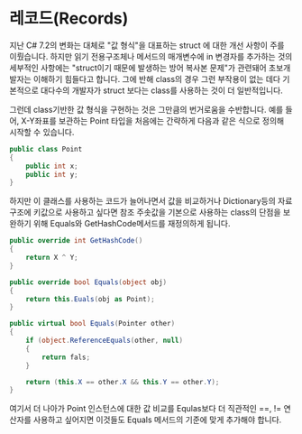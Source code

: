 # 레코드(Records)

지난 C# 7.2의 변화는 대체로 "값 형식"을 대표하는 struct 에 대한 개선 사항이 주를 이뤘습니다. 하지만 읽기 전용구조체나 메서드의 매개변수에 in 변경자를 추가하는 것의 세부적인 사항에는 "struct이기 때문에 발생하는 방어 복사본 문제"가 관련돼어 초보개발자는 이해하기 힘들다고 합니다. 그에 반해 class의 경우 그런 부작용이 없는 데다 기본적으로 대다수의 개발자가 struct 보다는 class를 사용하는 것이 더 일반적입니다.

그런데 class기반한 값 형식을 구현하는 것은 그만큼의 번거로움을 수반합니다. 예를 들어, X-Y좌표를 보관하는 Point 타입을 처음에는 간략하게 다음과 같은 식으로 정의해 시작할 수 있습니다. 

```C#
public class Point 
{
    public int x;
    public int y;
}
```

하지만 이 클래스를 사용하는 코드가 늘어나면서 값을 비교하거나 Dictionary등의 자료 구조에 키값으로 사용하고 싶다면 참조 주솟값을 기본으로 사용하는 class의 단점을 보완하기 위해 Equals와 GetHashCode메서드를 재정의하게 됩니다. 

```C#
public override int GetHashCode() 
{
    return X ^ Y;
}

public override bool Equals(object obj)
{
    return this.Euals(obj as Point);
}

public virtual bool Equals(Pointer other) 
{
    if (object.ReferenceEquals(other, null)
    {
        return fals;
    }

    return (this.X == other.X && this.Y == other.Y);
}
```

여기서 더 나아가 Point 인스턴스에 대한 값 비교를 Equlas보다 더 직관적인 ==, != 연산자를 사용하고 싶어지면 이것들도 Equals 메서드의 기준에 맞게 추가해야 합니다. 

```C#

```
